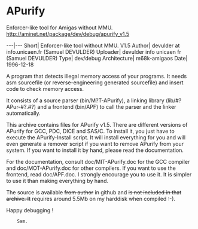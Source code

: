 # APurify
Enforcer-like tool for Amigas without MMU.
http://aminet.net/package/dev/debug/apurify_v1.5

---|---
Short|	Enforcer-like tool without MMU. V1.5
Author|	devulder at info.unicaen.fr (Samuel DEVULDER)
Uploader|	devulder info unicaen fr (Samuel DEVULDER)
Type|	dev/debug
Architecture|	m68k-amigaos
Date|	1996-12-18


A program that detects illegal memory access of your programs. It needs asm sourcefile (or reverse-engineering generated sourcefile) and insert code to check memory access.

It consists  of  a  source  parser  (bin/M?T-APurify),  a  linking  library (lib/#?APur-#?.#?) and a frontend (bin/APF) to  call  the  parser  and  the linker automatically.

This archive contains files for APurify v1.5. There are different  versions of APurify for GCC, PDC, DICE and SAS/C. To install it, you  just  have  to execute the APurify-Install script. It will install everything for you	and will even generate a remover script if you want to remove APurify from your system. If you want to install it by hand, please read the documentation.

For the documentation, consult doc/MIT-APurify.doc for the GCC compiler and doc/MOT-APurify.doc for other compilers. If you want to use  the  frontend, read doc/APF.doc. I strongly encourage you to use it. It is simpler to	use it than making everything by hand.

The source is available ~~from author~~ in github and ~~is not included in that archive. It~~  requires around 5.5Mb on my harddisk when compiled :-).

Happy debugging !

		Sam.

